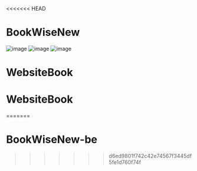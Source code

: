 <<<<<<< HEAD
# BookWiseNew
 
![image](https://github.com/vovanhung-dev/BookWiseNew/assets/67744712/81b02ffa-b00f-47d0-b6be-04c7079f8aa7)
![image](https://github.com/vovanhung-dev/BookWiseNew/assets/67744712/42d05f41-7b69-42cc-a564-02a1dfb1a7ac)
![image](https://github.com/vovanhung-dev/BookWiseNew/assets/67744712/51a709da-9181-4ff7-b9fb-e19a82914549)
# WebsiteBook
# WebsiteBook
=======
# BookWiseNew-be
>>>>>>> d6ed9801f742c42e74567f3445df5fe1d760f74f
